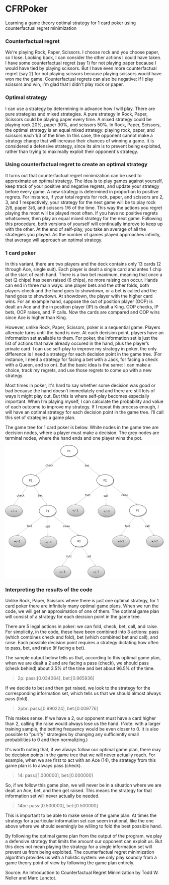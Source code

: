 # CFRPoker
Learning a game theory optimal strategy for 1 card poker using counterfactual regret minimization

### Counterfactual regret
We're playing Rock, Paper, Scissors. I choose rock and you choose paper, so I lose. Looking back, I can consider the other actions I could have taken. I have some counterfactual regret (say 1) for not playing paper because I would have tied by playing scissors. But I have even more counterfactual regret (say 2) for not playing scissors because playing scissors would have won me the game. Counterfactual regrets can also be negative: if I play scissors and win, I'm glad that I didn't play rock or paper.

### Optimal strategy
I can use a strategy by determining in advance how I will play. There are pure strategies and mixed strategies. A pure strategy in Rock, Paper, Scissors could be playing paper every time. A mixed strategy could be playing rock 20%, paper 30%, and scissors 50%. In Rock, Paper, Scissors, the optimal strategy is an equal mixed strategy: playing rock, paper, and scissors each 1/3 of the time. In this case, the opponent cannot make a strategy change that will increase their chances of winning a game. It is considered a defensive strategy, since its aim is to prevent being exploited, rather than trying to maximally exploit their opponent's strategy.

### Using counterfactual regret to create an optimal strategy
It turns out that counterfactual regret minimization can be used to approximate an optimal strategy. The idea is to play games against yourself, keep track of your positive and negative regrets, and update your strategy before every game. A new strategy is determined in proportion to positive regrets. For instance, if your total regrets for rock, paper, and scissors are 2, 3, and 1 respectively, your strategy for the next game will be to play rock 2/6, paper 3/6, and scissors 1/6 of the time. This way the actions you regret playing the most will be played most often. If you have no positive regrets whatsoever, then play an equal mixed strategy for the next game. Following this procedure, both versions of yourself will continually improve to keep up with the other. At the end of self-play, you take an average of all the strategies you played. As the number of games played approaches infinity, that average will approach an optimal strategy.

### 1 card poker
In this variant, there are two players and the deck contains only 13 cards (2 through Ace, single suit). Each player is dealt a single card and antes 1 chip at the start of each hand. There is a two bet maximum, meaning that once a bet (2 chips) has been raised (6 chips), no more raising can occur. Hands can end in three main ways: one player bets and the other folds, both players check and the hand goes to showdown, or a bet is called and the hand goes to showdown. At showdown, the player with the higher card wins. For an example hand, suppose the out of position player (OOP) is dealt an Ace and the in position player (IP) is dealt a King. OOP checks, IP bets, OOP raises, and IP calls. Now the cards are compared and OOP wins since Ace is higher than King.

However, unlike Rock, Paper, Scissors, poker is a sequential game. Players alternate turns until the hand is over. At each decision point, players have an information set available to them. For poker, the information set is just the list of actions that have already occured in the hand, plus the player’s private card. I can use self-play to improve my strategy in poker, the only difference is I need a strategy for each decision point in the game tree. (For instance, I  need a strategy for facing a bet with a Jack, for facing a check with a Queen, and so on). But the basic idea is the same: I can make a choice, track my regrets, and use those regrets to come up with a new strategy.

Most times in poker, it's hard to say whether some decision was good or bad because the hand doesn’t immediately end and there are still lots of ways it might play out. But this is where self-play becomes especially important. When I’m playing myself, I can calculate the probability and value of each outcome to improve my strategy. If I repeat this process enough, I will have an optimal strategy for each decision point in the game tree. I’ll call this set of strategies a game plan.

The game tree for 1 card poker is below. White nodes in the game tree are decision nodes, where a player must make a decision. The grey nodes are terminal nodes, where the hand ends and one player wins the pot.

![Image of Game Tree](https://github.com/chacook/CFRPoker/blob/master/game_tree.png)

### Interpreting the results of the code
Unlike Rock, Paper, Scissors where there is just one optimal strategy, for 1 card poker there are infinitely many optimal game plans. When we run the code, we will get an approximation of one of them. The optimal game plan will consist of a strategy for each decision point in the game tree.

There are 5 legal actions in poker: we can fold, check, bet, call, and raise. For simplicity, in the code, these have been combined into 3 actions: pass (which combines check and fold), bet (which combined bet and call), and raise. Each possible decision point requires a strategy dictating how often to pass, bet, and raise (if facing a bet).

The sample output below tells us that, according to this optimal game plan, when we are dealt a 2 and are facing a pass (check), we should pass (check behind) about 3.5% of the time and bet about 96.5% of the time.
>2p: pass:[0.034064], bet:[0.965936]

If we decide to bet and then get raised, we look to the strategy for the corresponding information set, which tells us that we should almost always pass (fold).
>2pbr: pass:[0.990224], bet:[0.009776]

This makes sense. If we have a 2, our opponent must have a card higher than 2, calling the raise would always lose us the hand. (Note: with a larger training sample, the betting frequency would be even closer to 0. It is also possible to "purify" strategies by changing any sufficiently small probabilities to 0 and then normalizing.)

It's worth noting that, if we always follow our optimal game plan, there may be decision points in the game tree that we will never actually reach. For example, when we are first to act with an Ace (14), the strategy from this game plan is to always pass (check).
>14: pass:[1.000000], bet:[0.000000]

So, if we follow this game plan, we will never be in a situation where we are dealt an Ace, bet, and then get raised. This means the strategy for that information set will never actually be needed.
>14br: pass:[0.500000], bet:[0.500000]

This is important to be able to make sense of the game plan. At times the strategy for a particular information set can seem irrational, like the one above where we should seemingly be willing to fold the best possible hand.

By following the optimal game plan from the output of the program, we play a defensive strategy that limits the amount our opponent can exploit us. But this does not mean playing the strategy for a single information set will prevent us from being exploited. The counterfactual regret minimization algorithm provides us with a holistic system: we only play soundly from a game theory point of view by following the game plan entirely.

Source: An Introduction to Counterfactual Regret Minimization by Todd W. Neller and Marc Lanctot.
